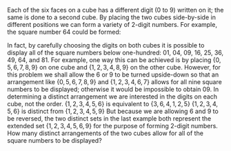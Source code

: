 Each of the six faces on a cube has a different digit ($0$ to $9$) written on it; the same is done to a second cube. By placing the two cubes side-by-side in different positions we can form a variety of $2$-digit numbers.
For example, the square number $64$ could be formed:


In fact, by carefully choosing the digits on both cubes it is possible to display all of the square numbers below one-hundred: $01$, $04$, $09$, $16$, $25$, $36$, $49$, $64$, and $81$.
For example, one way this can be achieved is by placing $\{0, 5, 6, 7, 8, 9\}$ on one cube and $\{1, 2, 3, 4, 8, 9\}$ on the other cube.
However, for this problem we shall allow the $6$ or $9$ to be turned upside-down so that an arrangement like $\{0, 5, 6, 7, 8, 9\}$ and $\{1, 2, 3, 4, 6, 7\}$ allows for all nine square numbers to be displayed; otherwise it would be impossible to obtain $09$.
In determining a distinct arrangement we are interested in the digits on each cube, not the order.
$\{1, 2, 3, 4, 5, 6\}$ is equivalent to $\{3, 6, 4, 1, 2, 5\}$
$\{1, 2, 3, 4, 5, 6\}$ is distinct from $\{1, 2, 3, 4, 5, 9\}$
But because we are allowing $6$ and $9$ to be reversed, the two distinct sets in the last example both represent the extended set $\{1, 2, 3, 4, 5, 6, 9\}$ for the purpose of forming $2$-digit numbers.
How many distinct arrangements of the two cubes allow for all of the square numbers to be displayed?
